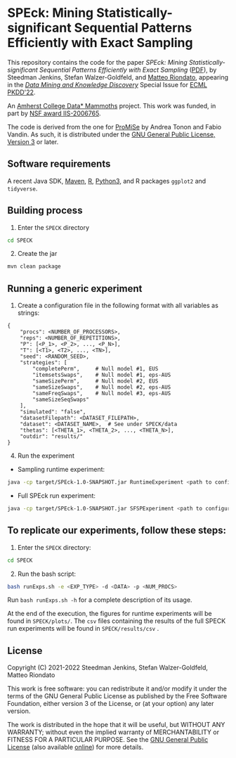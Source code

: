 # SPEck: Mining Statistically-significant Sequential Patterns Efficiently with Exact Sampling

This repository contains the code for the paper *SPEck: Mining
Statistically-significant Sequential Patterns Efficiently with Exact Sampling*
([PDF](JenkinsEtAl-SPEck-DMKD22.pdf)), by Steedman Jenkins, Stefan
Walzer-Goldfeld, and [Matteo Riondato](https://matteo.rionda.to), appearing in
the [*Data Mining and Knowledge
Discovery*](https://www.springer.com/journal/10618) Special Issue for [ECML
PKDD'22](https://2022.ecmlpkdd.org).

An [Amherst College Data* Mammoths](https://acdmammoths.github.io) project. This
work was funded, in part by [NSF award
IIS-2006765](https://www.nsf.gov/awardsearch/showAward?AWD_ID=2006765).

The code is derived from the one for
[ProMiSe](https://github.com/vandinlab/promise) by Andrea Tonon and Fabio
Vandin. As such, it is distributed under the [GNU General Public License, Version
3](LICENSE) or later.

## Software requirements

A recent Java SDK, [Maven](https://maven.apache.org/),
[R](https://www.r-project.org/), [Python3](https://www.python.org/), and R
packages `ggplot2` and `tidyverse`.

## Building process

1. Enter the `SPECK` directory
```sh
cd SPECK
```

2. Create the jar
```sh
mvn clean package
```

## Running a generic experiment

1. Create a configuration file in the following format with all variables as
   strings:

```
{
    "procs": <NUMBER_OF_PROCESSORS>,
    "reps": <NUMBER_OF_REPETITIONS>,
    "P": [<P_1>, <P_2>, ..., <P_N>],
    "T": [<T1>, <T2>, ..., <TN>],
    "seed": <RANDOM_SEED>,
    "strategies": [
        "completePerm",     # Null model #1, EUS
        "itemsetsSwaps",    # Null model #1, eps-AUS
        "sameSizePerm",     # Null model #2, EUS
        "sameSizeSwaps",    # Null model #2, eps-AUS
        "sameFreqSwaps",    # Null model #3, eps-AUS
        "sameSizeSeqSwaps"
    ],
    "simulated": "false",
    "datasetFilepath": <DATASET_FILEPATH>,
    "dataset": <DATASET_NAME>,  # See under SPECK/data
    "thetas": [<THETA_1>, <THETA_2>, ..., <THETA_N>],
    "outdir": "results/"
}
```

4. Run the experiment

* Sampling runtime experiment:
```sh
java -cp target/SPEck-1.0-SNAPSHOT.jar RuntimeExperiment <path to configuration file>
```

* Full SPEck run experiment:
```sh
java -cp target/SPEck-1.0-SNAPSHOT.jar SFSPExperiment <path to configuration file>
```

## To replicate our experiments, follow these steps:

1. Enter the `SPECK` directory:
```sh
cd SPECK
```

2. Run the bash script:
```sh
bash runExps.sh -e <EXP_TYPE> -d <DATA> -p <NUM_PROCS>
```

Run `bash runExps.sh -h` for a complete description of its usage.


At the end of the execution, the figures for runtime experiments will be found
in `SPECK/plots/`. The `csv` files containing the results of the full SPECK run
experiments will be found in `SPECK/results/csv` .

## License

Copyright (C) 2021-2022 Steedman Jenkins, Stefan Walzer-Goldfeld, Matteo Riondato

This work is free software: you can redistribute it and/or modify it under the
terms of the GNU General Public License as published by the Free Software
Foundation, either version 3 of the License, or (at your option) any later
version.

The work is distributed in the hope that it will be useful, but WITHOUT ANY
WARRANTY; without even the implied warranty of MERCHANTABILITY or FITNESS FOR A
PARTICULAR PURPOSE.  See the [GNU General Public License](./LICENSE) (also
available [online](https://www.gnu.org/licenses/gpl-3.0.en.html)) for more
details.
